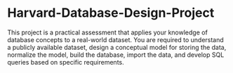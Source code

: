 # Harvard-Database-Design-Project
This project is a practical assessment that applies your knowledge of database concepts to a real-world dataset. You are required to understand a publicly available dataset, design a conceptual model for storing the data, normalize the model, build the database, import the data, and develop SQL queries based on specific requirements.
